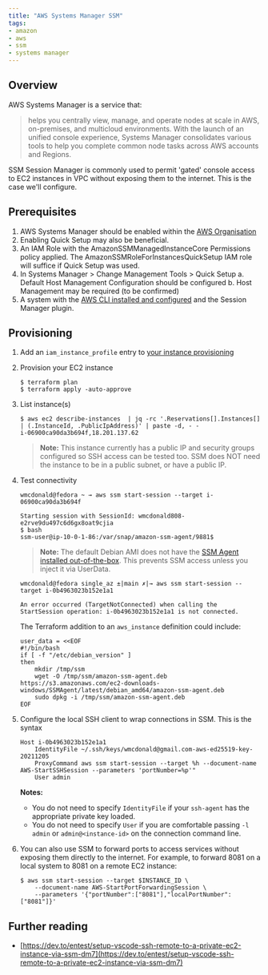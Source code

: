 ```yaml
---
title: "AWS Systems Manager SSM"
tags:
- amazon
- aws
- ssm
- systems manager
---
```


## Overview
AWS Systems Manager is a service that:

> helps you centrally view, manage, and operate nodes at scale in AWS, on-premises, and multicloud environments. With the launch of an unified console experience, Systems Manager consolidates various tools to help you complete common node tasks across AWS accounts and Regions.

SSM Session Manager is commonly used to permit 'gated' console access to EC2 instances in VPC without exposing them to the internet. This is the case we'll configure.

## Prerequisites
1. AWS Systems Manager should be enabled within the [AWS Organisation](https://docs.aws.amazon.com/organizations/latest/userguide/orgs_introduction.html)
2. Enabling Quick Setup may also be beneficial.
3. An IAM Role with the AmazonSSMManagedInstanceCore Permissions policy applied. The AmazonSSMRoleForInstancesQuickSetup IAM role will suffice if Quick Setup was used.
4. In Systems Manager > Change Management Tools > Quick Setup
   a. Default Host Management Configuration should be configured
   b. Host Management may be required (to be confirmed) 
5. A system with the [AWS CLI installed and configured](https://wmcdonald404.co.uk/2024/02/21/aws-cli-configure-with-profiles.html) and the Session Manager plugin.


## Provisioning
1. Add an `iam_instance_profile` entry to [your instance provisioning](https://github.com/wmcdonald404/terraform-sandbox-aws/blob/cf4abb4dd5b257f53c3beb30efe2001346cb835f/single_az/main.tf#L73)

2. Provision your EC2 instance
    
    ```
    $ terraform plan
    $ terraform apply -auto-approve
    ```

3. List instance(s)

    ```
    $ aws ec2 describe-instances  | jq -rc '.Reservations[].Instances[] | (.InstanceId, .PublicIpAddress)' | paste -d, - - 
    i-06900ca90da3b694f,18.201.137.62
    ```

    > **Note:** This instance currently has a public IP and security groups configured so SSH access can be tested too. SSM does NOT need the instance to be in a public subnet, or have a public IP.

4. Test connectivity

    ```
    wmcdonald@fedora ~ → aws ssm start-session --target i-06900ca90da3b694f

    Starting session with SessionId: wmcdonald808-e2rve9du497c6d6gx8oat9cjia
    $ bash
    ssm-user@ip-10-0-1-86:/var/snap/amazon-ssm-agent/9881$ 
    ```

    > **Note:** The default Debian AMI does not have the [SSM Agent installed out-of-the-box](https://docs.aws.amazon.com/systems-manager/latest/userguide/agent-install-deb.html). This prevents SSM access unless you inject it via UserData.

    ```
    wmcdonald@fedora single_az ±|main ✗|→ aws ssm start-session --target i-0b4963023b152e1a1

    An error occurred (TargetNotConnected) when calling the StartSession operation: i-0b4963023b152e1a1 is not connected.
    ```

    The Terraform addition to an `aws_instance` definition could include:

    ```
    user_data = <<EOF
    #!/bin/bash
    if [ -f "/etc/debian_version" ]
    then
        mkdir /tmp/ssm
        wget -O /tmp/ssm/amazon-ssm-agent.deb https://s3.amazonaws.com/ec2-downloads-windows/SSMAgent/latest/debian_amd64/amazon-ssm-agent.deb 
        sudo dpkg -i /tmp/ssm/amazon-ssm-agent.deb
    EOF
    ```

5. Configure the local SSH client to wrap connections in SSM. This is the syntax 

    ```
    Host i-0b4963023b152e1a1
        IdentityFile ~/.ssh/keys/wmcdonald@gmail.com-aws-ed25519-key-20211205
        ProxyCommand aws ssm start-session --target %h --document-name AWS-StartSSHSession --parameters 'portNumber=%p'"
        User admin
    ```

    **Notes:** 
    - You do not need to specify `IdentityFile` if your `ssh-agent` has the appropriate private key loaded.     
    - You do not need to specify `User` if you are comfortable passing `-l admin` or `admin@<instance-id>` on the connection command line.

6. You can also use SSM to forward ports to access services without exposing them directly to the internet. For example, to forward 8081 on a local system to 8081 on a remote EC2 instance:

    ```
    $ aws ssm start-session --target $INSTANCE_ID \
        --document-name AWS-StartPortForwardingSession \
        --parameters '{"portNumber":["8081"],"localPortNumber":["8081"]}'
    ```

## Further reading
- [https://dev.to/entest/setup-vscode-ssh-remote-to-a-private-ec2-instance-via-ssm-dm7](https://dev.to/entest/setup-vscode-ssh-remote-to-a-private-ec2-instance-via-ssm-dm7)
